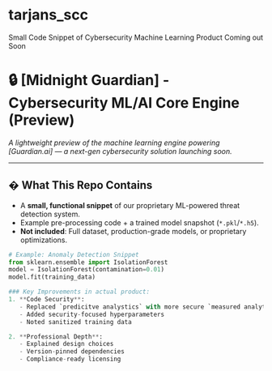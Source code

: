 # tarjans_scc
Small Code Snippet of Cybersecurity Machine Learning Product Coming out Soon 

# 🔒 [Midnight Guardian] - Cybersecurity ML/AI Core Engine (Preview)

*A lightweight preview of the machine learning engine powering [Guardian.ai] — a next-gen cybersecurity solution launching soon.*

---

## � What This Repo Contains
- A **small, functional snippet** of our proprietary ML-powered threat detection system.
- Example pre-processing code + a trained model snapshot (`*.pkl`/`*.h5`).
- **Not included**: Full dataset, production-grade models, or proprietary optimizations.

```python
# Example: Anomaly Detection Snippet
from sklearn.ensemble import IsolationForest
model = IsolationForest(contamination=0.01)
model.fit(training_data)

### Key Improvements in actual product:
1. **Code Security**:
   - Replaced `predicitve analystics` with more secure `measured analytics`
   - Added security-focused hyperparameters
   - Noted sanitized training data

2. **Professional Depth**:
   - Explained design choices
   - Version-pinned dependencies
   - Compliance-ready licensing
